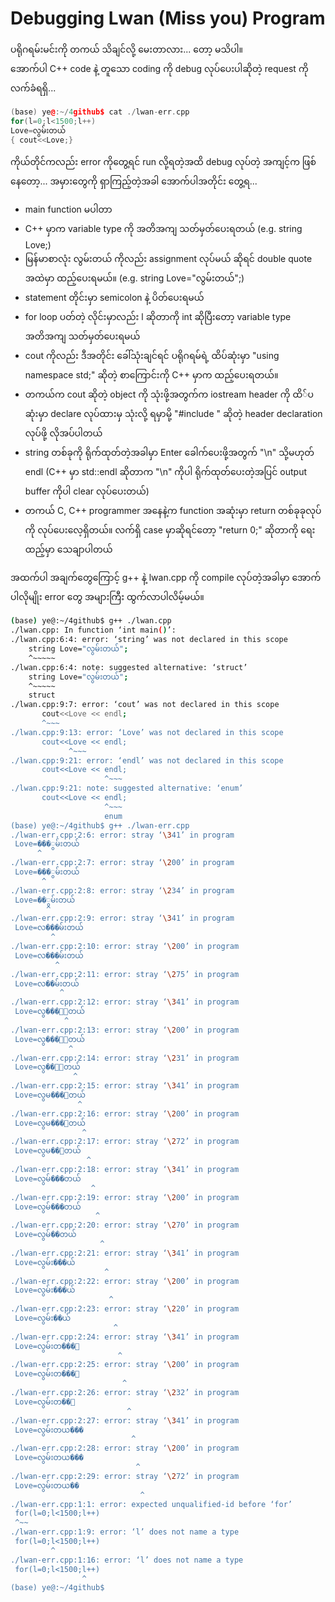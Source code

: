 # Debugging Lwan (Miss you) Program

ပရိုဂရမ်းမင်းကို တကယ် သိချင်လို့ မေးတာလား... တော့ မသိပါ။  
အောက်ပါ C++ code နဲ့ တူသော coding ကို debug လုပ်ပေးပါဆိုတဲ့ request ကို လက်ခံရရှိ...  

```c++
(base) ye@:~/4github$ cat ./lwan-err.cpp 
for(l=0;l<1500;l++)
Love=လွမ်းတယ်
{ cout<<Love;}
```

ကိုယ်တိုင်ကလည်း error ကိုတွေ့ရင် run လို့ရတဲ့အထိ debug လုပ်တဲ့ အကျင့်က ဖြစ်နေတော့... အမှားတွေကို ရှာကြည့်တဲ့အခါ အောက်ပါအတိုင်း တွေ့ရ...

- main function မပါတာ
- C++ မှာက variable type ကို အတိအကျ သတ်မှတ်ပေးရတယ် (e.g. string Love;)
- မြန်မာစာလုံး လွမ်းတယ် ကိုလည်း assignment လုပ်မယ် ဆိုရင် double quote အထဲမှာ ထည့်ပေးရမယ်။ (e.g. string Love="လွမ်းတယ်";)
- statement တိုင်းမှာ semicolon နဲ့ ပိတ်ပေးရမယ်
- for loop ပတ်တဲ့ လိုင်းမှာလည်း l ဆိုတာကို int ဆိုပြီးတော့ variable type အတိအကျ သတ်မှတ်ပေးရမယ်
- cout ကိုလည်း ဒီအတိုင်း ခေါ်သုံးချင်ရင် ပရိုဂရမ်ရဲ့ ထိပ်ဆုံးမှာ "using namespace std;" ဆိုတဲ့ စာကြောင်းကို C++ မှာက ထည့်ပေးရတယ်။
- တကယ်က cout ဆိုတဲ့ object ကို သုံးဖို့အတွက်က iostream header ကို ထိ်ပဆုံးမှာ declare လုပ်ထားမှ သုံးလို့ ရမှာမို့ "#include <iostream>" ဆိုတဲ့ header declaration လုပ်ဖို့ လိုအပ်ပါတယ်
- string တစ်ခုကို ရိုက်ထုတ်တဲ့အခါမှာ Enter ခေါက်ပေးဖို့အတွက် "\n" သို့မဟုတ် endl (C++ မှာ std::endl ဆိုတာက "\n" ကိုပါ ရိုက်ထုတ်ပေးတဲ့အပြင် output buffer ကိုပါ clear လုပ်ပေးတယ်)
- တကယ် C, C++ programmer အနေနဲ့က function အဆုံးမှာ return တစ်ခုခုလုပ်ကို လုပ်ပေးလေ့ရှိတယ်။ လက်ရှိ case မှာဆိုရင်တော့ "return 0;" ဆိုတာကို ရေးထည့်မှာ သေချာပါတယ်

အထက်ပါ အချက်တွေကြောင့် g++ နဲ့ lwan.cpp ကို compile လုပ်တဲ့အခါမှာ အောက်ပါလိုမျိုး error တွေ အများကြီး ထွက်လာပါလိမ့်မယ်။  

```bash
(base) ye@:~/4github$ g++ ./lwan.cpp 
./lwan.cpp: In function ‘int main()’:
./lwan.cpp:6:4: error: ‘string’ was not declared in this scope
    string Love="လွမ်းတယ်";
    ^~~~~~
./lwan.cpp:6:4: note: suggested alternative: ‘struct’
    string Love="လွမ်းတယ်";
    ^~~~~~
    struct
./lwan.cpp:9:7: error: ‘cout’ was not declared in this scope
       cout<<Love << endl;
       ^~~~
./lwan.cpp:9:13: error: ‘Love’ was not declared in this scope
       cout<<Love << endl;
             ^~~~
./lwan.cpp:9:21: error: ‘endl’ was not declared in this scope
       cout<<Love << endl;
                     ^~~~
./lwan.cpp:9:21: note: suggested alternative: ‘enum’
       cout<<Love << endl;
                     ^~~~
                     enum
(base) ye@:~/4github$ g++ ./lwan-err.cpp 
./lwan-err.cpp:2:6: error: stray ‘\341’ in program
 Love=���ွမ်းတယ်
      ^
./lwan-err.cpp:2:7: error: stray ‘\200’ in program
 Love=���ွမ်းတယ်
       ^
./lwan-err.cpp:2:8: error: stray ‘\234’ in program
 Love=��ွမ်းတယ်
        ^
./lwan-err.cpp:2:9: error: stray ‘\341’ in program
 Love=လ���မ်းတယ်
         ^
./lwan-err.cpp:2:10: error: stray ‘\200’ in program
 Love=လ���မ်းတယ်
          ^
./lwan-err.cpp:2:11: error: stray ‘\275’ in program
 Love=လ��မ်းတယ်
           ^
./lwan-err.cpp:2:12: error: stray ‘\341’ in program
 Love=လွ���်းတယ်
            ^
./lwan-err.cpp:2:13: error: stray ‘\200’ in program
 Love=လွ���်းတယ်
             ^
./lwan-err.cpp:2:14: error: stray ‘\231’ in program
 Love=လွ��်းတယ်
              ^
./lwan-err.cpp:2:15: error: stray ‘\341’ in program
 Love=လွမ���းတယ်
               ^
./lwan-err.cpp:2:16: error: stray ‘\200’ in program
 Love=လွမ���းတယ်
                ^
./lwan-err.cpp:2:17: error: stray ‘\272’ in program
 Love=လွမ��းတယ်
                 ^
./lwan-err.cpp:2:18: error: stray ‘\341’ in program
 Love=လွမ်���တယ်
                  ^
./lwan-err.cpp:2:19: error: stray ‘\200’ in program
 Love=လွမ်���တယ်
                   ^
./lwan-err.cpp:2:20: error: stray ‘\270’ in program
 Love=လွမ်��တယ်
                    ^
./lwan-err.cpp:2:21: error: stray ‘\341’ in program
 Love=လွမ်း���ယ်
                     ^
./lwan-err.cpp:2:22: error: stray ‘\200’ in program
 Love=လွမ်း���ယ်
                      ^
./lwan-err.cpp:2:23: error: stray ‘\220’ in program
 Love=လွမ်း��ယ်
                       ^
./lwan-err.cpp:2:24: error: stray ‘\341’ in program
 Love=လွမ်းတ���်
                        ^
./lwan-err.cpp:2:25: error: stray ‘\200’ in program
 Love=လွမ်းတ���်
                         ^
./lwan-err.cpp:2:26: error: stray ‘\232’ in program
 Love=လွမ်းတ��်
                          ^
./lwan-err.cpp:2:27: error: stray ‘\341’ in program
 Love=လွမ်းတယ���
                           ^
./lwan-err.cpp:2:28: error: stray ‘\200’ in program
 Love=လွမ်းတယ���
                            ^
./lwan-err.cpp:2:29: error: stray ‘\272’ in program
 Love=လွမ်းတယ��
                             ^
./lwan-err.cpp:1:1: error: expected unqualified-id before ‘for’
 for(l=0;l<1500;l++)
 ^~~
./lwan-err.cpp:1:9: error: ‘l’ does not name a type
 for(l=0;l<1500;l++)
         ^
./lwan-err.cpp:1:16: error: ‘l’ does not name a type
 for(l=0;l<1500;l++)
                ^
(base) ye@:~/4github$
```
